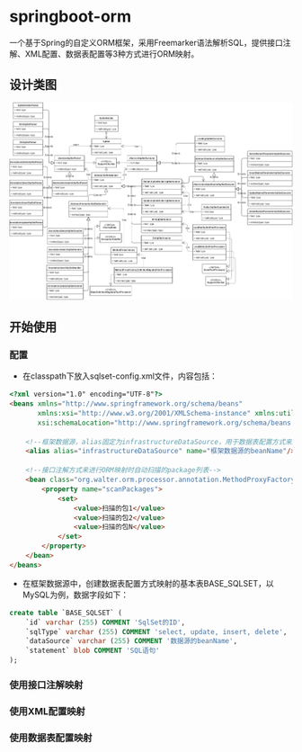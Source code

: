 # springboot-orm
一个基于Spring的自定义ORM框架，采用Freemarker语法解析SQL，提供接口注解、XML配置、数据表配置等3种方式进行ORM映射。
## 设计类图
![Pandao editor.md](https://github.com/waltertan1988/springboot-orm/blob/master/doc/SqlSet.jpg?raw=true "SqlSet.jpg")
## 开始使用

### 配置
* 在classpath下放入sqlset-config.xml文件，内容包括：
```html
<?xml version="1.0" encoding="UTF-8"?>
<beans xmlns="http://www.springframework.org/schema/beans"
       xmlns:xsi="http://www.w3.org/2001/XMLSchema-instance" xmlns:util="http://www.springframework.org/schema/util"
       xsi:schemaLocation="http://www.springframework.org/schema/beans http://www.springframework.org/schema/beans/spring-beans.xsd http://www.springframework.org/schema/util http://www.springframework.org/schema/util/spring-util.xsd">

    <!--框架数据源，alias固定为infrastructureDataSource，用于数据表配置方式来进行ORM映射-->
    <alias alias="infrastructureDataSource" name="框架数据源的beanName"/>

    <!--接口注解方式来进行ORM映射时自动扫描的package列表-->
    <bean class="org.walter.orm.processor.annotation.MethodProxyFactoryDefinitionRegistryPostProcessor">
        <property name="scanPackages">
            <set>
                <value>扫描的包1</value>
                <value>扫描的包2</value>
                <value>扫描的包N</value>
            </set>
        </property>
    </bean>
</beans>
```
* 在框架数据源中，创建数据表配置方式映射的基本表BASE_SQLSET，以MySQL为例，数据字段如下：
```sql
create table `BASE_SQLSET` (
	`id` varchar (255) COMMENT 'SqlSet的ID',
	`sqlType` varchar (255) COMMENT 'select, update, insert, delete',
	`dataSource` varchar (255) COMMENT '数据源的beanName',
	`statement` blob COMMENT 'SQL语句'
); 
```
### 使用接口注解映射

### 使用XML配置映射

### 使用数据表配置映射